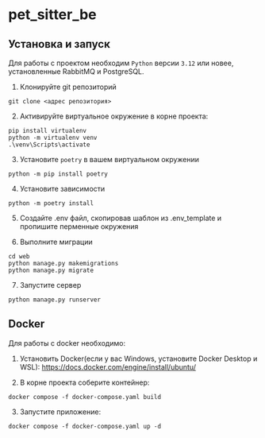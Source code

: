 # pet_sitter_be

## Установка и запуск

Для работы с проектом необходим `Python` версии `3.12` или новее, установленные RabbitMQ и PostgreSQL. 

1) Клонируйте git репозиторий
```commandline
git clone <адрес репозитория>
```
2) Активируйте виртуальное окружение в корне проекта:
```commandline
pip install virtualenv
python -m virtualenv venv 
.\venv\Scripts\activate 
```
3) Установите `poetry` в вашем виртуальном окружении
```commandline
python -m pip install poetry
```
4) Установите зависимости
```commandline
python -m poetry install
```
5) Создайте .env файл, скопировав шаблон из .env_template и пропишите перменные окружения

6) Выполните миграции
```commandline
cd web
python manage.py makemigrations
python manage.py migrate
```
7) Запустите сервер
```commandline
python manage.py runserver
```

## Docker
Для работы с docker необходимо:
1) Установить Docker(если у вас Windows, установите Docker Desktop и WSL): https://docs.docker.com/engine/install/ubuntu/

2) В корне проекта соберите контейнер:
```commandline
docker compose -f docker-compose.yaml build
```

3) Запустите приложение:
```commandline
docker compose -f docker-compose.yaml up -d
```
